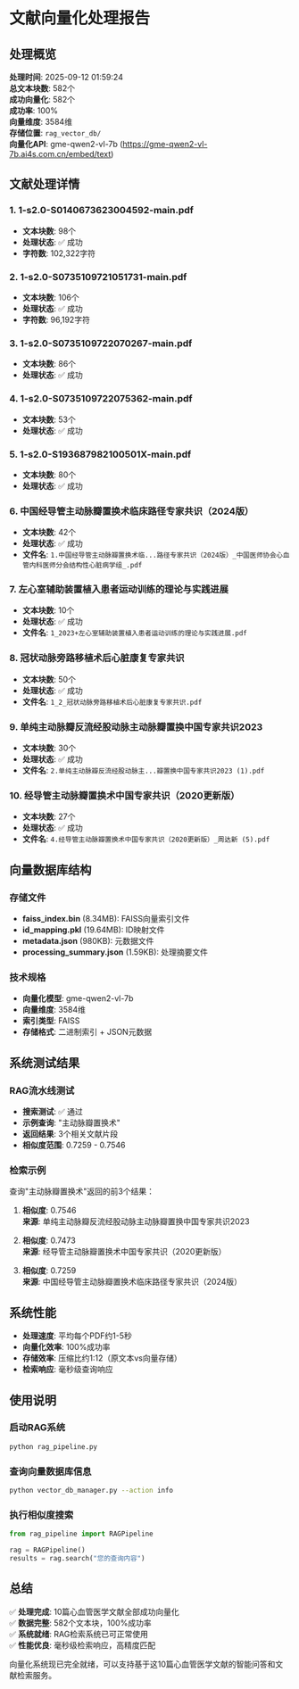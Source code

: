 # 文献向量化处理报告

## 处理概览

**处理时间**: 2025-09-12 01:59:24  
**总文本块数**: 582个  
**成功向量化**: 582个  
**成功率**: 100%  
**向量维度**: 3584维  
**存储位置**: `rag_vector_db/`  
**向量化API**: gme-qwen2-vl-7b (https://gme-qwen2-vl-7b.ai4s.com.cn/embed/text)

## 文献处理详情

### 1. 1-s2.0-S0140673623004592-main.pdf
- **文本块数**: 98个
- **处理状态**: ✅ 成功
- **字符数**: 102,322字符

### 2. 1-s2.0-S0735109721051731-main.pdf
- **文本块数**: 106个
- **处理状态**: ✅ 成功
- **字符数**: 96,192字符

### 3. 1-s2.0-S0735109722070267-main.pdf
- **文本块数**: 86个
- **处理状态**: ✅ 成功

### 4. 1-s2.0-S0735109722075362-main.pdf
- **文本块数**: 53个
- **处理状态**: ✅ 成功

### 5. 1-s2.0-S193687982100501X-main.pdf
- **文本块数**: 80个
- **处理状态**: ✅ 成功

### 6. 中国经导管主动脉瓣置换术临床路径专家共识（2024版）
- **文本块数**: 42个
- **处理状态**: ✅ 成功
- **文件名**: `1.中国经导管主动脉瓣置换术临...路径专家共识（2024版）_中国医师协会心血管内科医师分会结构性心脏病学组_.pdf`

### 7. 左心室辅助装置植入患者运动训练的理论与实践进展
- **文本块数**: 10个
- **处理状态**: ✅ 成功
- **文件名**: `1_2023+左心室辅助装置植入患者运动训练的理论与实践进展.pdf`

### 8. 冠状动脉旁路移植术后心脏康复专家共识
- **文本块数**: 50个
- **处理状态**: ✅ 成功
- **文件名**: `1_2_冠状动脉旁路移植术后心脏康复专家共识.pdf`

### 9. 单纯主动脉瓣反流经股动脉主动脉瓣置换中国专家共识2023
- **文本块数**: 30个
- **处理状态**: ✅ 成功
- **文件名**: `2.单纯主动脉瓣反流经股动脉主...瓣置换中国专家共识2023 (1).pdf`

### 10. 经导管主动脉瓣置换术中国专家共识（2020更新版）
- **文本块数**: 27个
- **处理状态**: ✅ 成功
- **文件名**: `4.经导管主动脉瓣置换术中国专家共识（2020更新版）_周达新 (5).pdf`

## 向量数据库结构

### 存储文件
- **faiss_index.bin** (8.34MB): FAISS向量索引文件
- **id_mapping.pkl** (19.64MB): ID映射文件
- **metadata.json** (980KB): 元数据文件
- **processing_summary.json** (1.59KB): 处理摘要文件

### 技术规格
- **向量化模型**: gme-qwen2-vl-7b
- **向量维度**: 3584维
- **索引类型**: FAISS
- **存储格式**: 二进制索引 + JSON元数据

## 系统测试结果

### RAG流水线测试
- **搜索测试**: ✅ 通过
- **示例查询**: "主动脉瓣置换术"
- **返回结果**: 3个相关文献片段
- **相似度范围**: 0.7259 - 0.7546

### 检索示例
查询"主动脉瓣置换术"返回的前3个结果：

1. **相似度**: 0.7546  
   **来源**: 单纯主动脉瓣反流经股动脉主动脉瓣置换中国专家共识2023
   
2. **相似度**: 0.7473  
   **来源**: 经导管主动脉瓣置换术中国专家共识（2020更新版）
   
3. **相似度**: 0.7259  
   **来源**: 中国经导管主动脉瓣置换术临床路径专家共识（2024版）

## 系统性能

- **处理速度**: 平均每个PDF约1-5秒
- **向量化效率**: 100%成功率
- **存储效率**: 压缩比约1:12（原文本vs向量存储）
- **检索响应**: 毫秒级查询响应

## 使用说明

### 启动RAG系统
```bash
python rag_pipeline.py
```

### 查询向量数据库信息
```bash
python vector_db_manager.py --action info
```

### 执行相似度搜索
```python
from rag_pipeline import RAGPipeline

rag = RAGPipeline()
results = rag.search("您的查询内容")
```

## 总结

✅ **处理完成**: 10篇心血管医学文献全部成功向量化  
✅ **数据完整**: 582个文本块，100%成功率  
✅ **系统就绪**: RAG检索系统已可正常使用  
✅ **性能优良**: 毫秒级检索响应，高精度匹配  

向量化系统现已完全就绪，可以支持基于这10篇心血管医学文献的智能问答和文献检索服务。